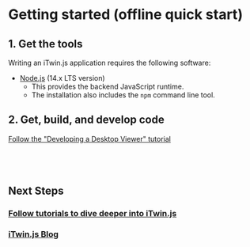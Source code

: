 # Getting started (offline quick start)

## 1. Get the tools

Writing an iTwin.js application requires the following software:

- [Node.js](https://nodejs.org) (14.x LTS version)
  - This provides the backend JavaScript runtime.
  - The installation also includes the `npm` command line tool.

## 2. Get, build, and develop code

[Follow the "Developing a Desktop Viewer" tutorial]($docs/learning/tutorials/develop-desktop-viewer.md)

&nbsp;
&nbsp;
---

## Next Steps

### [Follow tutorials to dive deeper into iTwin.js]($docs/learning/tutorials/index.md)

### [iTwin.js Blog](https://medium.com/itwinjs)

<style>
  article#main h3:after {
    display: none;
  }
  blockquote {
    margin-top: 0px;
    margin-bottom: 0px;
  }
  blockquote > p {
    margin-bottom: 6px;
  }
</style>
